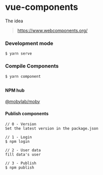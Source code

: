 # vue-components
The idea
> https://www.webcomponents.org/

###
### Development mode
```
$ yarn serve
```

### Compile Components
```
$ yarn component
```

##
#### NPM hub
[@mobylab/moby](https://www.npmjs.com/package/@mobylab/moby)
###

#### Publish components

```
// 0 - Version
Set the latest version in the package.json
```
```
// 1 - Login
$ npm login
```
```
// 2 - User data
fill data's user
```
```
// 3 - Publish
$ npm publish
```